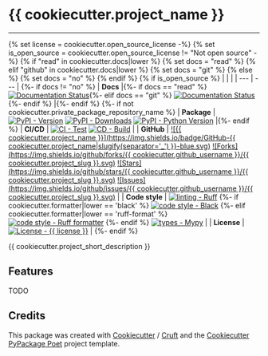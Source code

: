 # {{ cookiecutter.project_name }}

----

{% set license = cookiecutter.open_source_license -%}
{% set is_open_source = cookiecutter.open_source_license != "Not open source" -%}
{% if "read" in cookiecutter.docs|lower %}
    {% set docs = "read" %}
{% elif "github" in cookiecutter.docs|lower %}
    {% set docs = "git" %}
{% else %}
    {% set docs = "no" %}
{% endif %}
{% if is_open_source %}
| | |
| --- | --- |
{%- if docs != "no" %}
| **Docs** |{%- if docs == "read" %} [![Documentation Status](<https://readthedocs.org/projects/{{ cookiecutter.project_slug }}/badge/?version=latest> 'Documentation Status')](<https://{{ cookiecutter.project_slug | replace("_", "-") }}.readthedocs.io/en/latest/>){%- elif docs == "git" %} [![Documentation Status](<https://{{ cookiecutter.github_username }}.github.io/{{ cookiecutter.project_slug }}/> 'Documentation Status')](<https://{{ cookiecutter.github_username }}.github.io/{{ cookiecutter.project_slug }}/>){%- endif %} |{%- endif %}
{%- if not cookiecutter.private_package_repository_name %}
| **Package** | [![PyPI - Version](<https://img.shields.io/pypi/v/{{ cookiecutter.project_slug }}.svg?logo=pypi&label=PyPI&logoColor=gold>)](<https://pypi.python.org/pypi/{{ cookiecutter.project_slug }}>) [![PyPI - Downloads](<https://img.shields.io/pypi/dm/{{ cookiecutter.project_slug }}.svg?color=blue&label=Downloads&logo=pypi&logoColor=gold>)](<https://pypi.python.org/pypi/{{ cookiecutter.project_slug }}>) [![PyPI - Python Version](<https://img.shields.io/pypi/pyversions/{{ cookiecutter.project_slug }}.svg?logo=python&label=Python&logoColor=gold>)](<https://pypi.python.org/pypi/{{ cookiecutter.project_slug }}>) |{%- endif %}
| **CI/CD** | [![CI - Test](<https://github.com/{{ cookiecutter.github_username }}/{{ cookiecutter.project_slug }}/actions/workflows/test-push-pr.yml/badge.svg>)](<https://github.com/{{ cookiecutter.github_username }}/{{ cookiecutter.project_slug }}/actions/workflows/test-push-pr.yml>) [![CD - Build](<https://github.com/{{ cookiecutter.github_username }}/{{ cookiecutter.project_slug }}/actions/workflows/python-publish.yml/badge.svg>)](<https://github.com/{{ cookiecutter.github_username }}/{{ cookiecutter.project_slug }}/actions/workflows/python-publish.yml>) |
| **GitHub** |  [![{{ cookiecutter.project_name }}](https://img.shields.io/badge/GitHub-{{ cookiecutter.project_name|slugify(separator='_') }}-blue.svg)](<https://github.com/{{ cookiecutter.github_username }}/{{ cookiecutter.project_slug }}>) [![Forks](https://img.shields.io/github/forks/{{ cookiecutter.github_username }}/{{ cookiecutter.project_slug }}.svg)](<https://github.com/{{ cookiecutter.github_username }}/{{ cookiecutter.project_slug }}>) [![Stars](https://img.shields.io/github/stars/{{ cookiecutter.github_username }}/{{ cookiecutter.project_slug }}.svg)](<https://github.com/{{ cookiecutter.github_username }}/{{ cookiecutter.project_slug }}>) [![Issues](https://img.shields.io/github/issues/{{ cookiecutter.github_username }}/{{ cookiecutter.project_slug }}.svg)](<https://github.com/{{ cookiecutter.github_username }}/{{ cookiecutter.project_slug }}>) |
| **Code style** | [![linting - Ruff](https://img.shields.io/endpoint?url=https://raw.githubusercontent.com/charliermarsh/ruff/main/assets/badge/v2.json)](https://github.com/astral-sh/ruff) {%- if cookiecutter.formatter|lower == 'black' %} [![code style - Black](https://img.shields.io/badge/code%20style-black-000000.svg)](https://github.com/psf/black) {%- elif cookiecutter.formatter|lower == 'ruff-format' %} [![code style - Ruff formatter](https://img.shields.io/badge/Ruff%20Formatter-checked-blue.svg)](https://github.com/astral-sh/ruff) {%- endif %} [![types - Mypy](https://www.mypy-lang.org/static/mypy_badge.svg)](https://mypy-lang.org/) |
| **License** | [![License - {{ license }}](<https://img.shields.io/pypi/l/{{ cookiecutter.project_slug }}.svg>)](<https://spdx.org/licenses/{{ license }}.html>) |
{%- endif %}

{{ cookiecutter.project_short_description }}

## Features

TODO

## Credits

This package was created with [Cookiecutter] / [Cruft] and the [Cookiecutter PyPackage Poet] project template.

[Cookiecutter]: https://github.com/audreyr/cookiecutter
[Cruft]: https://github.com/cruft/cruft
[Cookiecutter PyPackage Poet]: https://github.com/psolsfer/cookiecutter-pypackage-poet

